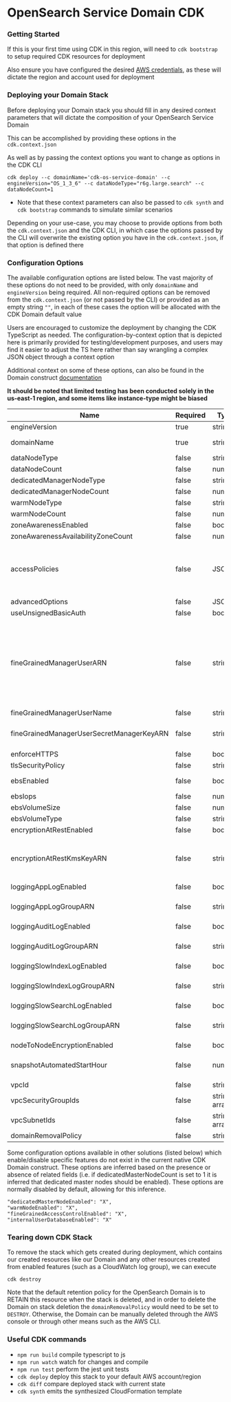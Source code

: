 # OpenSearch Service Domain CDK

### Getting Started

If this is your first time using CDK in this region, will need to `cdk bootstrap` to setup required CDK resources for deployment

Also ensure you have configured the desired [AWS credentials](https://docs.aws.amazon.com/cdk/v2/guide/getting_started.html#getting_started_prerequisites), as these will dictate the region and account used for deployment

### Deploying your Domain Stack
Before deploying your Domain stack you should fill in any desired context parameters that will dictate the composition
of your OpenSearch Service Domain

This can be accomplished by providing these options in the `cdk.context.json`

As well as by passing the context options you want to change as options in the CDK CLI
```
cdk deploy --c domainName='cdk-os-service-domain' --c engineVersion="OS_1_3_6" --c dataNodeType="r6g.large.search" --c dataNodeCount=1
```
* Note that these context parameters can also be passed to `cdk synth` and `cdk bootstrap` commands to simulate similar scenarios

Depending on your use-case, you may choose to provide options from both the `cdk.context.json` and the CDK CLI, in which case
the options passed by the CLI will overwrite the existing option you have in the `cdk.context.json`, if that option is defined there


### Configuration Options

The available configuration options are listed below. The vast majority of these options do not need to be provided, with only `domainName` and `engineVersion` being required.
All non-required options can be removed from the `cdk.context.json` (or not passed by the CLI) or provided as an empty string `""`, in each of these cases the option will be allocated with the CDK Domain default value

Users are encouraged to customize the deployment by changing the CDK TypeScript as needed. The configuration-by-context option that is depicted here is primarily provided for testing/development purposes,
and users may find it easier to adjust the TS here rather than say wrangling a complex JSON object through a context option

Additional context on some of these options, can also be found in the Domain construct [documentation](https://docs.aws.amazon.com/cdk/api/v2/docs/aws-cdk-lib.aws_opensearchservice.Domain.html)

**It should be noted that limited testing has been conducted solely in the us-east-1 region, and some items like instance-type might be biased**

| Name                                      | Required | Type         | Example                                                                                                                                                                                                                      | Description                                                                                                                                                                                                          |
|-------------------------------------------|----------|--------------|------------------------------------------------------------------------------------------------------------------------------------------------------------------------------------------------------------------------------|:---------------------------------------------------------------------------------------------------------------------------------------------------------------------------------------------------------------------|
| engineVersion                             | true     | string       | "OS_1.3"                                                                                                                                                                                                                     |                                                                                                                                                                                                                      |
| domainName                                | true     | string       | "cdk-os-service-domain"                                                                                                                                                                                                      | Name to use for the OpenSearch Service Domain                                                                                                                                                                        |
| dataNodeType                              | false    | string       | "r6g.large.search"                                                                                                                                                                                                           |                                                                                                                                                                                                                      |
| dataNodeCount                             | false    | number       | 1                                                                                                                                                                                                                            |                                                                                                                                                                                                                      |
| dedicatedManagerNodeType                  | false    | string       | "r6g.large.search"                                                                                                                                                                                                           |                                                                                                                                                                                                                      |
| dedicatedManagerNodeCount                 | false    | number       | 3                                                                                                                                                                                                                            |                                                                                                                                                                                                                      |
| warmNodeType                              | false    | string       | "ultrawarm1.medium.search"                                                                                                                                                                                                   |                                                                                                                                                                                                                      |
| warmNodeCount                             | false    | number       | 3                                                                                                                                                                                                                            |                                                                                                                                                                                                                      |
| zoneAwarenessEnabled                      | false    | boolean      | true                                                                                                                                                                                                                         |                                                                                                                                                                                                                      |
| zoneAwarenessAvailabilityZoneCount        | false    | number       | 2                                                                                                                                                                                                                            |                                                                                                                                                                                                                      |
| accessPolicies                            | false    | JSON         | {"Version":"2012-10-17","Statement":[{"Effect":"Allow","Principal":{"AWS":"arn:aws:iam::123456789123:user/test-user"},"Action":"es:ESHttp*","Resource":"arn:aws:es:us-east-1:123456789123:domain/cdk-os-service-domain/*"}]} |                                                                                                                                                                                                                      |
| advancedOptions                           | false    | JSON         | {"indices.fielddata.cache.size": "77"}                                                                                                                                                                                       |                                                                                                                                                                                                                      |
| useUnsignedBasicAuth                      | false    | boolean      | false                                                                                                                                                                                                                        |                                                                                                                                                                                                                      |
| fineGrainedManagerUserARN                 | false    | string       | "arn:aws:iam::123456789123:user/test-user"                                                                                                                                                                                   | Fine grained access control also requires nodeToNodeEncryptionEnabled and encryptionAtRestEnabled to be enabled. <br/> Either fineGrainedMasterUserARN or fineGrainedMasterUserName should be enabled, but not both. |
| fineGrainedManagerUserName                | false    | string       | "admin"                                                                                                                                                                                                                      |                                                                                                                                                                                                                      |
| fineGrainedManagerUserSecretManagerKeyARN | false    | string       | "arn:aws:secretsmanager:us-east-1:123456789123:secret:master-user-os-pass-123abc"                                                                                                                                            |                                                                                                                                                                                                                      |
| enforceHTTPS                              | false    | boolean      | true                                                                                                                                                                                                                         |                                                                                                                                                                                                                      |
| tlsSecurityPolicy                         | false    | string       | "TLS_1_2"                                                                                                                                                                                                                    |                                                                                                                                                                                                                      |
| ebsEnabled                                | false    | boolean      | true                                                                                                                                                                                                                         | Some instance types (i.e. r6gd) require that EBS be disabled                                                                                                                                                         |
| ebsIops                                   | false    | number       | 4000                                                                                                                                                                                                                         |                                                                                                                                                                                                                      |
| ebsVolumeSize                             | false    | number       | 15                                                                                                                                                                                                                           |                                                                                                                                                                                                                      |
| ebsVolumeType                             | false    | string       | "GP3"                                                                                                                                                                                                                        |                                                                                                                                                                                                                      |
| encryptionAtRestEnabled                   | false    | boolean      | true                                                                                                                                                                                                                         |                                                                                                                                                                                                                      |
| encryptionAtRestKmsKeyARN                 | false    | string       | "arn:aws:kms:us-east-1:123456789123:key/abc123de-4888-4fa7-a508-3811e2d49fc3"                                                                                                                                                | If encryptionAtRestEnabled is enabled and this value is not provided, the default KMS key for OpenSearch Service will be used                                                                                        |
| loggingAppLogEnabled                      | false    | boolean      | true                                                                                                                                                                                                                         |                                                                                                                                                                                                                      |
| loggingAppLogGroupARN                     | false    | string       | "arn:aws:logs:us-east-1:123456789123:log-group:test-log-group:*"                                                                                                                                                             | If not provided and enabled, a CloudWatch log group will be created                                                                                                                                                  |
| loggingAuditLogEnabled                    | false    | boolean      | true                                                                                                                                                                                                                         |                                                                                                                                                                                                                      |
| loggingAuditLogGroupARN                   | false    | string       | "arn:aws:logs:us-east-1:123456789123:log-group:test-log-group:*"                                                                                                                                                             | If not provided and enabled, a CloudWatch log group will be created                                                                                                                                                  |
| loggingSlowIndexLogEnabled                | false    | boolean      | true                                                                                                                                                                                                                         |                                                                                                                                                                                                                      |
| loggingSlowIndexLogGroupARN               | false    | string       | "arn:aws:logs:us-east-1:123456789123:log-group:test-log-group:*"                                                                                                                                                             | If not provided and enabled, a CloudWatch log group will be created                                                                                                                                                  |
| loggingSlowSearchLogEnabled               | false    | boolean      | true                                                                                                                                                                                                                         |                                                                                                                                                                                                                      |
| loggingSlowSearchLogGroupARN              | false    | string       | "arn:aws:logs:us-east-1:123456789123:log-group:test-log-group:*"                                                                                                                                                             | If not provided and enabled, a CloudWatch log group will be created                                                                                                                                                  |
| nodeToNodeEncryptionEnabled               | false    | boolean      | true                                                                                                                                                                                                                         |                                                                                                                                                                                                                      |
| snapshotAutomatedStartHour                | false    | number       | 10                                                                                                                                                                                                                           | Only applicable to Elasticsearch versions below 5.3                                                                                                                                                                  |
| vpcId                                     | false    | string       | "vpc-123456789abcdefgh"                                                                                                                                                                                                      |                                                                                                                                                                                                                      |
| vpcSecurityGroupIds                       | false    | string array | ["sg-123456789abcdefgh", "sg-223456789abcdefgh"]                                                                                                                                                                             |                                                                                                                                                                                                                      |
| vpcSubnetIds                              | false    | string array | ["subnet-123456789abcdefgh", "subnet-223456789abcdefgh"]                                                                                                                                                                     |                                                                                                                                                                                                                      |
| domainRemovalPolicy                       | false    | string       | "RETAIN"                                                                                                                                                                                                                     |                                                                                                                                                                                                                      |

Some configuration options available in other solutions (listed below) which enable/disable specific features do not exist in the current native CDK Domain construct. These options are inferred based on the presence or absence of related fields (i.e. if dedicatedMasterNodeCount is set to 1 it is 
inferred that dedicated master nodes should be enabled). These options are normally disabled by default, allowing for this inference.
```
"dedicatedMasterNodeEnabled": "X",
"warmNodeEnabled": "X",
"fineGrainedAccessControlEnabled": "X",
"internalUserDatabaseEnabled": "X"
```

### Tearing down CDK Stack
To remove the stack which gets created during deployment, which contains our created resources like our Domain and any other resources created from enabled 
features (such as a CloudWatch log group), we can execute
```
cdk destroy
```
Note that the default retention policy for the OpenSearch Domain is to RETAIN this resource when the stack is deleted, and in order to delete the Domain
on stack deletion the `domainRemovalPolicy` would need to be set to `DESTROY`. Otherwise, the Domain can be manually deleted through the AWS console or
through other means such as the AWS CLI.

### Useful CDK commands

* `npm run build`   compile typescript to js
* `npm run watch`   watch for changes and compile
* `npm run test`    perform the jest unit tests
* `cdk deploy`      deploy this stack to your default AWS account/region
* `cdk diff`        compare deployed stack with current state
* `cdk synth`       emits the synthesized CloudFormation template
